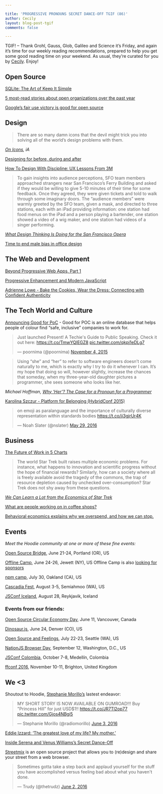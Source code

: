```yaml
---

title: 'PROGRESSIVE PRONOUNS SECRET DANCE-OFF TGIF (86)'
author: Cecily
layout: blog-post-tgif
comments: false

---
```



TGIF! – Thank Grohl, Gauss, Glob, Galileo and Science it’s Friday, and again it’s time for our weekly reading recommendations, prepared to help you get some good reading time on your weekend. As usual, they’re curated for you by [Cecily](https://twitter.com/skeskali). Enjoy!



## Open Source

[SQLite: The Art of Keep It Simple](http://www.jarchitect.com/Blog/?p=2392)

[5 most-read stories about open organizations over the past year](https://opensource.com/open-organization/16/6/year-stories-about-open-organizations-these-were-most-read)

[Google’s fair use victory is good for open source](http://arstechnica.com/tech-policy/2016/06/googles-fair-use-victory-is-good-for-open-source/)

## Design

> There are so many damn icons that the devil might trick you into solving all of the world’s design problems with them.

<cite>[On Icons](https://ia.net/know-how/on-icons), iA </cite>

[Designing for before, during and after](https://medium.com/write-like-a-human/designing-for-before-during-and-after-b693e6a6455a#.z123qbvp0)

[How To Design With Discipline: UX Lessons From 3M](http://www.fastcodesign.com/3060559/how-to-design-with-discipline-ux-lessons-from-3m)

> To gain insights into audience perceptions, SFO team members approached strangers near San Francisco’s Ferry Building and asked if they would be willing to give 5-10 minutes of their time for some feedback. Once they agreed, they were given tickets and told to walk through some imaginary doors. The “audience members” were warmly greeted by the SFO team, given a mask, and directed to three stations, each with an iPad providing information: one station had food menus on the iPad and a person playing a bartender, one station showed a video of a wig maker, and one station had videos of a singer performing.

<cite>[What Design Thinking Is Doing for the San Francisco Opera](https://hbr.org/2016/06/what-design-thinking-is-doing-for-the-san-francisco-opera)</cite>

[Time to end male bias in office design](http://www.ft.com/cms/s/0/1d73695a-266b-11e6-8b18-91555f2f4fde.html)

## The Web and Development

[Beyond Progressive Web Apps, Part 1](http://hood.ie/blog/beyond-progressive-web-apps-part-1.html)

[Progressive Enhancement and Modern JavaScript](http://caolan.org/posts/progressive_enhancement_and_modern_javascript/)

[Adrienne Lowe - Bake the Cookies, Wear the Dress: Connecting with Confident Authenticity](https://youtu.be/6Uj746j9Heo)

## The Tech World and Culture

[Announcing Good for PoC](https://medium.com/@amelielamont/announcing-good-for-poc-8af6e512db4f#.p2pkao745) - Good for POC is an online database that helps people of colour find “safe, inclusive” companies to work for.

<blockquote class="twitter-tweet" data-lang="en"><p lang="en" dir="ltr">Just launched Present! A Techie&#39;s Guide to Public Speaking. Check it out here: <a href="https://t.co/TmwYQIEGZ8">https://t.co/TmwYQIEGZ8</a> <a href="https://t.co/qkpj1eDLg7">pic.twitter.com/qkpj1eDLg7</a></p>&mdash; poornima (@poornima) <a href="https://twitter.com/poornima/status/661937924158701568">November 4, 2015</a></blockquote>

> Using “she” and “her” to refer to software engineers doesn’t come naturally to me, which is exactly why I try to do it whenever I can. It’s my hope that doing so will, however slightly, increase the chances that someday, when my three-year-old daughter pictures a programmer, she sees someone who looks like her.

<cite>Michael Hoffman, <a href="https://medium.com/code-like-a-girl/why-her-559bb1f34b8#.os8l9dmpx">Why ‘Her’? The Case for a Pronoun for a Programmer</a></cite>

[Karolina Szczur - Platform for Belonging (HybridConf 2015)](https://vimeo.com/166454411)

<blockquote class="twitter-tweet" data-lang="en"><p lang="en" dir="ltr">on emoji as paralanguage and the importance of culturally diverse representation within standards bodies <a href="https://t.co/ji3gjrUr4K">https://t.co/ji3gjrUr4K</a></p>&mdash; Noah Slater (@nslater) <a href="https://twitter.com/nslater/status/736981423295467520">May 29, 2016</a></blockquote>

## Business

[The Future of Work in 5 Charts](https://medium.com/conquering-corporate-america/the-future-of-work-in-5-charts-a4d8baf9f068#.g4ajjv3nz)

> The world Star Trek built raises multiple economic problems. For instance, what happens to innovation and scientific progress without the hope of financial rewards? Similarly, how can a society where all is freely available avoid the tragedy of the commons, the trap of resource depletion caused by unchecked over-consumption? Star Trek does not shy away from these questions.

<cite>[We Can Learn a Lot from the Economics of Star Trek](http://gizmodo.com/we-can-learn-a-lot-from-the-economics-of-star-trek-1780009476)</cite>

[What are people working on in coffee shops?](https://medium.com/life-learning/what-are-people-working-on-in-coffee-shops-cdf351e28b6#.cxjjyvg1d)

[Behavioral economics explains why we overspend, and how we can stop.](http://www.slate.com/articles/business/the_united_states_of_debt/2016/06/how_to_get_out_of_debt_according_to_behavioral_economics.html)

## Events

_Meet the Hoodie community at one or more of these fine events:_

[Open Source Bridge](http://opensourcebridge.org/), June 21-24, Portland (OR), US

[Offline Camp](http://offlinefirst.org/camp/), June 24-26, Jewett (NY), US
Offline Camp is also [looking for sponsors](http://offlinefirst.org/camp/)

[npm camp](http://npm.github.io/npm-camp/), July 30, Oakland (CA), US

[Cascadia Fest](http://2016.cascadiafest.org/), August 3-5, Semiahmoo (WA), US

[JSConf Iceland](https://2016.jsconf.is/), August 28, Reykjavik, Iceland

### Events from our friends:

[Open Source Circular Economy Day](https://oscedays.org/vancouver-2016/), June 11, Vancouver, Canada

[Dinosaur.js](http://dinosaurjs.org/), June 24, Denver (CO), US

[Open Source and Feelings](http://www.osfeels.com/), July 22-23, Seattle (WA), US

[NationJS Browser Day](http://lanyrd.com/2016/nationjs-browser-day/), September 12, Washington, D.C., US

[JSConf Colombia](http://jsconf.co/), October 7-8, Medellín, Colombia

[ffconf 2016](https://2016.ffconf.org/), November 10-11, Brighton, United Kingdom


## We <3

Shoutout to Hoodie, [Stephanie Morillo’s](https://twitter.com/radiomorillo) lastest endeavor:
<blockquote class="twitter-tweet" data-lang="en"><p lang="en" dir="ltr">MY SHORT STORY IS NOW AVAILABLE ON GUMROAD!!! Buy &quot;Princess Hill” for just USD$1!! <a href="https://t.co/JR7Tl2op77">https://t.co/JR7Tl2op77</a> <a href="https://t.co/Gjos4NBgi5">pic.twitter.com/Gjos4NBgi5</a></p>&mdash; Stephanie Morillo (@radiomorillo) <a href="https://twitter.com/radiomorillo/status/738759089317117956">June 3, 2016</a></blockquote>

[Eddie Izzard: ‘The greatest love of my life? My mother.’](http://www.theguardian.com/lifeandstyle/2016/may/28/eddie-izzard-interview-love-of-life-mother-marathons?CMP=twt_gu)

[Inside Serena and Venus Williams’s Secret Dance-Off](http://www.vogue.com/13440726/serena-williams-venus-dance-competition/?mbid=social_onsite_twitter)

[Streetmix](https://github.com/codeforamerica/streetmix) is an open source project that allows you to (re)design and share your street from a web browser.

<blockquote class="twitter-tweet" data-lang="en"><p lang="en" dir="ltr">Sometimes gotta take a step back and applaud yourself for the stuff you have accomplished versus feeling bad about what you haven&#39;t done.</p>&mdash; Trudy (@thetrudz) <a href="https://twitter.com/thetrudz/status/738205354132000770">June 2, 2016</a></blockquote>

